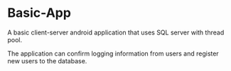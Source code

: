 # Basic-App
A basic client-server android application that uses SQL server with thread pool.

The application can confirm logging information from users and register new users to the database.
